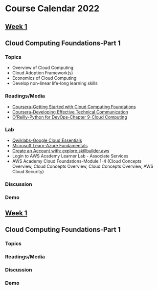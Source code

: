 # Course Calendar 2022

## [Week 1](#week-1)
## Cloud Computing Foundations-Part 1

### Topics

*   Overview of Cloud Computing
*   Cloud Adoption Framework(s)
*   Economics of Cloud Computing
*   Develop non-linear life-long learning skills

### Readings/Media

* [Coursera-Getting Started with Cloud Computing Foundations](https://www.coursera.org/learn/cloud-computing-foundations-duke/home/week/1)
* [Coursera-Developing Effective Technical Communication](https://www.coursera.org/learn/cloud-computing-foundations-duke/home/week/2)
* [O'Reilly-Python for DevOps-Chapter 9-Cloud Computing](https://learning.oreilly.com/library/view/python-for-devops/9781492057680/ch09.html)

### Lab

* [Qwiklabs-Google Cloud Essentials](https://www.qwiklabs.com/quests/23)
* [Microsoft Learn-Azure Fundamentals](https://docs.microsoft.com/en-us/learn/paths/az-900-describe-cloud-concepts/)
* [Create an Account with: explore.skillbuilder.aws](https://explore.skillbuilder.aws/)
* Login to AWS Academy Learner Lab - Associate Services
* AWS Academy Cloud Foundations-Module 1-4 (Cloud Concepts Overview,  Cloud Concepts Overview, Cloud Concepts Overview,  AWS Cloud Security)

### Discussion

### Demo


## [Week 1](#week-1)
## Cloud Computing Foundations-Part 1

### Topics


### Readings/Media

### Discussion

### Demo
